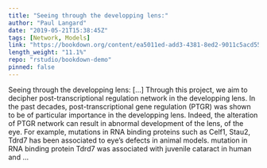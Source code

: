 ```yaml
---
title: "Seeing through the developping lens:"
author: "Paul Langard"
date: "2019-05-21T15:38:45Z"
tags: [Network, Models]
link: "https://bookdown.org/content/ea5011ed-add3-4381-8ed2-9011c5acd55c/"
length_weight: "11.1%"
repo: "rstudio/bookdown-demo"
pinned: false
---
```


Seeing through the developping lens: [...] Through this project, we aim to decipher post-transcriptional regulation network in the developping lens. In the past decades, post-transcriptional gene regulation (PTGR) was shown to be of particular importance in the developping lens. Indeed, the alteration of PTGR network can result in abnormal development of the lens, of the eye. For example, mutations in RNA binding proteins such as Celf1, Stau2, Tdrd7 has been associated to eye’s defects in animal models. mutation in RNA binding protein Tdrd7 was associated with juvenile cataract in human and ...
